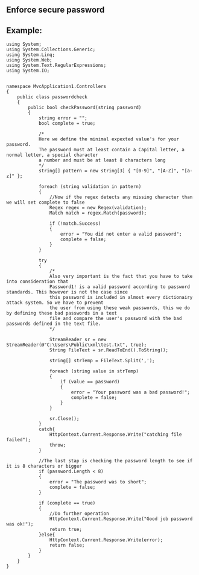 Enforce secure password
-------

## Example:

	
	using System;
	using System.Collections.Generic;
	using System.Linq;
	using System.Web;
	using System.Text.RegularExpressions;
	using System.IO;


	namespace MvcApplication1.Controllers
	{
		public class passwordcheck
		{
			public bool checkPassword(string password)
			{
				string error = "";
				bool complete = true;

				/*
				Here we define the minimal expexted value's for your password.
				The password must at least contain a Capital letter, a normal letter, a special character
				a number and must be at least 8 characters long
				*/
				string[] pattern = new string[3] { "[0-9]", "[A-Z]", "[a-z]" };

				foreach (string validation in pattern)
				{
					//Now if the regex detects any missing character than we will set complete to false
					Regex regex = new Regex(validation);
					Match match = regex.Match(password);

					if (!match.Success)
					{
						error = "You did not enter a valid password";
						complete = false;
					}
				}

				try
				{
					/*
					Also very important is the fact that you have to take into consideration that
					Password1! is a valid password according to password standards. This however is not the case since
					this password is included in almost every dictionairy attack system. So we have to prevent 
					the user from using these weak passwords, this we do by defining these bad passwords in a text 
					file and compare the user's password with the bad passwords defined in the text file.
					*/

					StreamReader sr = new StreamReader(@"C:\Users\Public\xml\test.txt", true);
					String FileText = sr.ReadToEnd().ToString();

					string[] strTemp = FileText.Split(',');

					foreach (string value in strTemp)
					{
						if (value == password)
						{
							error = "Your password was a bad password!";
							complete = false;
						}
					}

					sr.Close();
				}
				catch{
					HttpContext.Current.Response.Write("catching file failed");
					throw;
				}

				//The last stap is checking the password length to see if it is 8 characters or bigger
				if (password.Length < 8)
				{
					error = "The password was to short";
					complete = false;
				}

				if (complete == true)
				{
					//Do further operation
					HttpContext.Current.Response.Write("Good job password was ok!");
					return true;
				}else{
					HttpContext.Current.Response.Write(error);
					return false;
				}
			}
		}
	}

